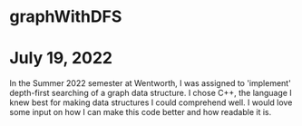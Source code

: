 # graphWithDFS
# July 19, 2022

In the Summer 2022 semester at Wentworth, I was assigned to 'implement' depth-first searching of a graph data structure.
I chose C++, the language I knew best for making data structures I could comprehend well. I would love some input on
how I can make this code better and how readable it is.
